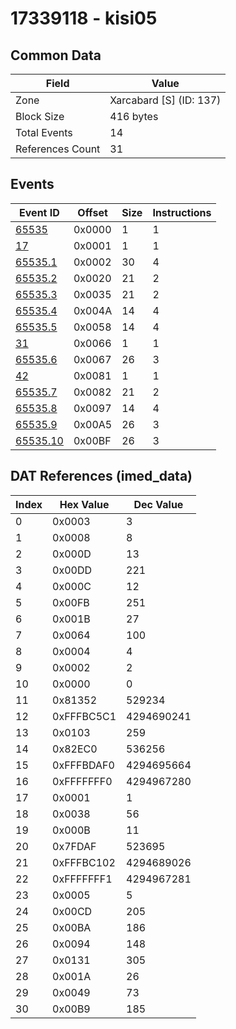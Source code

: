 # 17339118 - kisi05

## Common Data

| Field            | Value                   |
|------------------|-------------------------|
| Zone             | Xarcabard [S] (ID: 137) |
| Block Size       | 416 bytes               |
| Total Events     | 14                      |
| References Count | 31                      |

## Events

| Event ID                  | Offset   |   Size |   Instructions |
|---------------------------|----------|--------|----------------|
| [65535](./65535.md)       | 0x0000   |      1 |              1 |
| [17](./17.md)             | 0x0001   |      1 |              1 |
| [65535.1](./65535.1.md)   | 0x0002   |     30 |              4 |
| [65535.2](./65535.2.md)   | 0x0020   |     21 |              2 |
| [65535.3](./65535.3.md)   | 0x0035   |     21 |              2 |
| [65535.4](./65535.4.md)   | 0x004A   |     14 |              4 |
| [65535.5](./65535.5.md)   | 0x0058   |     14 |              4 |
| [31](./31.md)             | 0x0066   |      1 |              1 |
| [65535.6](./65535.6.md)   | 0x0067   |     26 |              3 |
| [42](./42.md)             | 0x0081   |      1 |              1 |
| [65535.7](./65535.7.md)   | 0x0082   |     21 |              2 |
| [65535.8](./65535.8.md)   | 0x0097   |     14 |              4 |
| [65535.9](./65535.9.md)   | 0x00A5   |     26 |              3 |
| [65535.10](./65535.10.md) | 0x00BF   |     26 |              3 |

## DAT References (imed_data)

|   Index | Hex Value   |   Dec Value |
|---------|-------------|-------------|
|       0 | 0x0003      |           3 |
|       1 | 0x0008      |           8 |
|       2 | 0x000D      |          13 |
|       3 | 0x00DD      |         221 |
|       4 | 0x000C      |          12 |
|       5 | 0x00FB      |         251 |
|       6 | 0x001B      |          27 |
|       7 | 0x0064      |         100 |
|       8 | 0x0004      |           4 |
|       9 | 0x0002      |           2 |
|      10 | 0x0000      |           0 |
|      11 | 0x81352     |      529234 |
|      12 | 0xFFFBC5C1  |  4294690241 |
|      13 | 0x0103      |         259 |
|      14 | 0x82EC0     |      536256 |
|      15 | 0xFFFBDAF0  |  4294695664 |
|      16 | 0xFFFFFFF0  |  4294967280 |
|      17 | 0x0001      |           1 |
|      18 | 0x0038      |          56 |
|      19 | 0x000B      |          11 |
|      20 | 0x7FDAF     |      523695 |
|      21 | 0xFFFBC102  |  4294689026 |
|      22 | 0xFFFFFFF1  |  4294967281 |
|      23 | 0x0005      |           5 |
|      24 | 0x00CD      |         205 |
|      25 | 0x00BA      |         186 |
|      26 | 0x0094      |         148 |
|      27 | 0x0131      |         305 |
|      28 | 0x001A      |          26 |
|      29 | 0x0049      |          73 |
|      30 | 0x00B9      |         185 |
